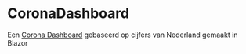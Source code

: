 # CoronaDashboard
Een [Corona Dashboard](https://stefh.github.io/CoronaDashboard/) gebaseerd op cijfers van Nederland gemaakt in Blazor

